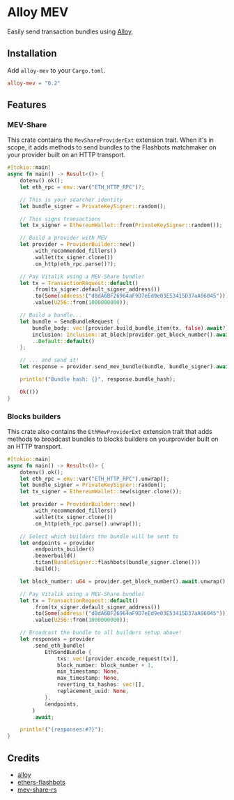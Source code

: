 # Alloy MEV

Easily send transaction bundles using [Alloy].

[Alloy]: https://github.com/alloy-rs/alloy

## Installation

Add `alloy-mev` to your `Cargo.toml`.

```toml
alloy-mev = "0.2"
```

## Features

### MEV-Share

This crate contains the `MevShareProviderExt` extension trait. When it's
in scope, it adds methods to send bundles to the Flashbots matchmaker on your
provider built on an HTTP transport.

```rust
#[tokio::main]
async fn main() -> Result<()> {
    dotenv().ok();
    let eth_rpc = env::var("ETH_HTTP_RPC")?;

    // This is your searcher identity
    let bundle_signer = PrivateKeySigner::random();

    // This signs transactions
    let tx_signer = EthereumWallet::from(PrivateKeySigner::random());

    // Build a provider with MEV
    let provider = ProviderBuilder::new()
        .with_recommended_fillers()
        .wallet(tx_signer.clone())
        .on_http(eth_rpc.parse()?);

    // Pay Vitalik using a MEV-Share bundle!
    let tx = TransactionRequest::default()
        .from(tx_signer.default_signer_address())
        .to(Some(address!("d8dA6BF26964aF9D7eEd9e03E53415D37aA96045"))) // vitalik.eth
        .value(U256::from(1000000000));

    // Build a bundle...
    let bundle = SendBundleRequest {
        bundle_body: vec![provider.build_bundle_item(tx, false).await?],
        inclusion: Inclusion::at_block(provider.get_block_number().await? + 1),
        ..Default::default()
    };

    // ... and send it!
    let response = provider.send_mev_bundle(bundle, bundle_signer).await?;

    println!("Bundle hash: {}", response.bundle_hash);

    Ok(())
}
```

### Blocks builders

This crate also contains the `EthMevProviderExt` extension trait that adds
methods to broadcast bundles to blocks builders on yourprovider built on an
HTTP transport.

```rust
#[tokio::main]
async fn main() -> Result<()> {
    dotenv().ok();
    let eth_rpc = env::var("ETH_HTTP_RPC").unwrap();
    let bundle_signer = PrivateKeySigner::random();
    let tx_signer = EthereumWallet::new(signer.clone());

    let provider = ProviderBuilder::new()
        .with_recommended_fillers()
        .wallet(tx_signer.clone())
        .on_http(eth_rpc.parse().unwrap());

    // Select which builders the bundle will be sent to
    let endpoints = provider
        .endpoints_builder()
        .beaverbuild()
        .titan(BundleSigner::flashbots(bundle_signer.clone()))
        .build();

    let block_number: u64 = provider.get_block_number().await.unwrap().into();

    // Pay Vitalik using a MEV-Share bundle!
    let tx = TransactionRequest::default()
        .from(tx_signer.default_signer_address())
        .to(Some(address!("d8dA6BF26964aF9D7eEd9e03E53415D37aA96045"))) // vitalik.eth
        .value(U256::from(1000000000));

    // Broadcast the bundle to all builders setup above!
    let responses = provider
        .send_eth_bundle(
            EthSendBundle {
                txs: vec![provider.encode_request(tx)],
                block_number: block_number + 1,
                min_timestamp: None,
                max_timestamp: None,
                reverting_tx_hashes: vec![],
                replacement_uuid: None,
            },
            &endpoints,
        )
        .await;

    println!("{responses:#?}");
}
```

## Credits

- [alloy]
- [ethers-flashbots]
- [mev-share-rs]

[alloy]: https://github.com/alloy-rs
[ethers-flashbots]: https://github.com/onbjerg/ethers-flashbots
[mev-share-rs]: https://github.com/paradigmxyz/mev-share-rs
